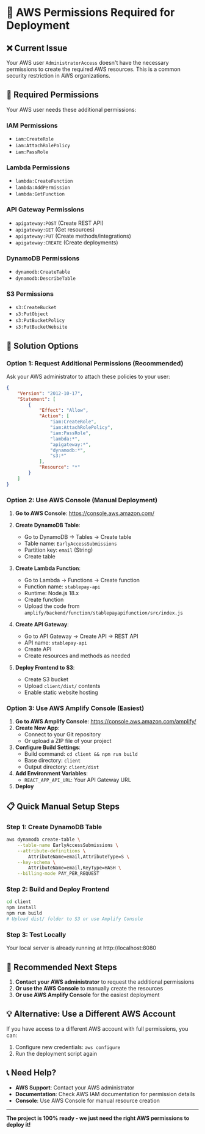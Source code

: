 # 🔐 AWS Permissions Required for Deployment

## ❌ **Current Issue**

Your AWS user `AdministratorAccess` doesn't have the necessary permissions to create the required AWS resources. This is a common security restriction in AWS organizations.

## 🔧 **Required Permissions**

Your AWS user needs these additional permissions:

### **IAM Permissions**
- `iam:CreateRole`
- `iam:AttachRolePolicy`
- `iam:PassRole`

### **Lambda Permissions**
- `lambda:CreateFunction`
- `lambda:AddPermission`
- `lambda:GetFunction`

### **API Gateway Permissions**
- `apigateway:POST` (Create REST API)
- `apigateway:GET` (Get resources)
- `apigateway:PUT` (Create methods/integrations)
- `apigateway:CREATE` (Create deployments)

### **DynamoDB Permissions**
- `dynamodb:CreateTable`
- `dynamodb:DescribeTable`

### **S3 Permissions**
- `s3:CreateBucket`
- `s3:PutObject`
- `s3:PutBucketPolicy`
- `s3:PutBucketWebsite`

## 🚀 **Solution Options**

### **Option 1: Request Additional Permissions (Recommended)**

Ask your AWS administrator to attach these policies to your user:

```json
{
    "Version": "2012-10-17",
    "Statement": [
        {
            "Effect": "Allow",
            "Action": [
                "iam:CreateRole",
                "iam:AttachRolePolicy",
                "iam:PassRole",
                "lambda:*",
                "apigateway:*",
                "dynamodb:*",
                "s3:*"
            ],
            "Resource": "*"
        }
    ]
}
```

### **Option 2: Use AWS Console (Manual Deployment)**

1. **Go to AWS Console**: https://console.aws.amazon.com/
2. **Create DynamoDB Table**:
   - Go to DynamoDB → Tables → Create table
   - Table name: `EarlyAccessSubmissions`
   - Partition key: `email` (String)
   - Create table

3. **Create Lambda Function**:
   - Go to Lambda → Functions → Create function
   - Function name: `stablepay-api`
   - Runtime: Node.js 18.x
   - Create function
   - Upload the code from `amplify/backend/function/stablepayapifunction/src/index.js`

4. **Create API Gateway**:
   - Go to API Gateway → Create API → REST API
   - API name: `stablepay-api`
   - Create API
   - Create resources and methods as needed

5. **Deploy Frontend to S3**:
   - Create S3 bucket
   - Upload `client/dist/` contents
   - Enable static website hosting

### **Option 3: Use AWS Amplify Console (Easiest)**

1. **Go to AWS Amplify Console**: https://console.aws.amazon.com/amplify/
2. **Create New App**:
   - Connect to your Git repository
   - Or upload a ZIP file of your project
3. **Configure Build Settings**:
   - Build command: `cd client && npm run build`
   - Base directory: `client`
   - Output directory: `client/dist`
4. **Add Environment Variables**:
   - `REACT_APP_API_URL`: Your API Gateway URL
5. **Deploy**

## 📋 **Quick Manual Setup Steps**

### **Step 1: Create DynamoDB Table**
```bash
aws dynamodb create-table \
    --table-name EarlyAccessSubmissions \
    --attribute-definitions \
        AttributeName=email,AttributeType=S \
    --key-schema \
        AttributeName=email,KeyType=HASH \
    --billing-mode PAY_PER_REQUEST
```

### **Step 2: Build and Deploy Frontend**
```bash
cd client
npm install
npm run build
# Upload dist/ folder to S3 or use Amplify Console
```

### **Step 3: Test Locally**
Your local server is already running at http://localhost:8080

## 🎯 **Recommended Next Steps**

1. **Contact your AWS administrator** to request the additional permissions
2. **Or use the AWS Console** to manually create the resources
3. **Or use AWS Amplify Console** for the easiest deployment

## 💡 **Alternative: Use a Different AWS Account**

If you have access to a different AWS account with full permissions, you can:
1. Configure new credentials: `aws configure`
2. Run the deployment script again

## 📞 **Need Help?**

- **AWS Support**: Contact your AWS administrator
- **Documentation**: Check AWS IAM documentation for permission details
- **Console**: Use AWS Console for manual resource creation

---

**The project is 100% ready - we just need the right AWS permissions to deploy it!**

